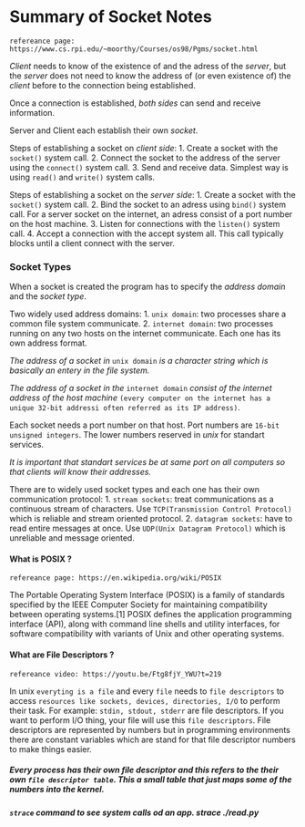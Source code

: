 # Summary of Socket Notes

`refereance page: https://www.cs.rpi.edu/~moorthy/Courses/os98/Pgms/socket.html`

*Client* needs to know of the existence of and the adress of the *server*, but the *server* does not need to know the address of (or even existence of) the *client* before to the connection being established.

Once a connection is established, *both sides* can send and receive information.

Server and Client each establish their own *socket*.

Steps of establishing a socket on *client side*:
    1. Create a socket with the `socket()` system call.
    2. Connect the socket to the address of the server using the `connect()` system call.
    3. Send and receive data. Simplest way is using `read()` and `write()` system calls.

Steps of establishing a socket on the *server side*:
    1. Create a socket with the `socket()` system call.
    2. Bind the socket to an adress using `bind()` system call. For a server socket on the internet, an adress consist of a port number on the host machine.
    3. Listen for connections with the `listen()` system call.
    4. Accept a connection with the accept system all. This call typically blocks until a client connect with the server.

### Socket Types

When a socket is created the program has to specify the *address domain* and the *socket type*.

Two widely used address domains:
    1. `unix domain`: two processes share a common file system communicate.
    2. `internet domain`: two processes running on any two hosts on the internet communicate.
Each one has its own address format.

*The address of a socket in* `unix domain` *is a character string which is basically an entery in the file system.*

*The address of a socket in the* `internet domain` *consist of the internet address of the host machine* `(every computer on the internet has a unique 32-bit addressi often referred as its IP address)`.

Each socket needs a port number on that host. Port numbers are `16-bit unsigned integers`. The lower numbers reserved in *unix* for standart services.

*It is important that standart services be at same port on all computers so that clients will know their addresses.*

There are to widely used socket types and each one has their own communication protocol:
    1. `stream sockets`: treat communications as a continuous stream of characters. Use `TCP(Transmission Control Protocol)` which is reliable and stream oriented protocol.
    2. `datagram sockets`: have to read entire messages at once. Use `UDP(Unix Datagram Protocol)` which is unreliable and message oriented.

#### What is POSIX ?

`refereance page: https://en.wikipedia.org/wiki/POSIX`

The Portable Operating System Interface (POSIX) is a family of standards specified by the IEEE Computer Society for maintaining compatibility between operating systems.[1] POSIX defines the application programming interface (API), along with command line shells and utility interfaces, for software compatibility with variants of Unix and other operating systems.


#### What are File Descriptors ?

`refereance video: https://youtu.be/Ftg8fjY_YWU?t=219`

In unix `everyting is a file` and every `file` needs to `file descriptors` to access `resources like sockets, devices, directories, I/O` to perform their task. For example: `stdin, stdout, stderr` are file descriptors. If you want to perform I/O thing, your file will use this `file descriptors`. File descriptors are represented by numbers but in programming environments there are constant variables which are stand for that file descriptor numbers to make things easier.

##### Every process has their own file descriptor and this refers to the their own `file descriptor table`. This a small table that just maps some of the numbers into the kernel.

##### `strace` command to see system calls od an app. strace ./read.py



























